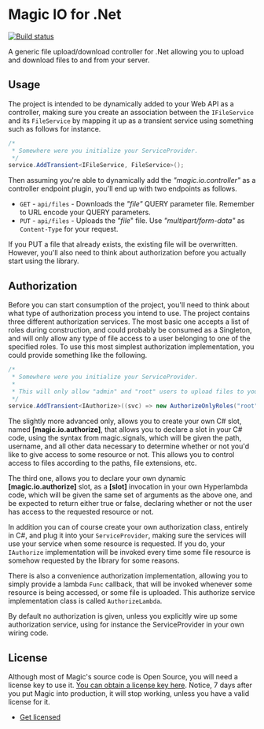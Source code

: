 
# Magic IO for .Net

[![Build status](https://travis-ci.org/polterguy/magic.io.svg?master)](https://travis-ci.org/polterguy/magic.io)

A generic file upload/download controller for .Net allowing you to upload and download files to and from your server.

## Usage

The project is intended to be dynamically added to your Web API as a controller, making sure you create
an association between the `IFileService` and its `FileService` by mapping it up as a transient service
using something such as follows for instance.

```csharp
/*
 * Somewhere were you initialize your ServiceProvider.
 */
service.AddTransient<IFileService, FileService>();
```

Then assuming you're able to dynamically add the _"magic.io.controller"_ as a controller endpoint plugin, you'll
end up with two endpoints as follows.

* `GET` - `api/files` - Downloads the _"file"_ QUERY parameter file. Remember to URL encode your QUERY parameters.
* `PUT` - `api/files` - Uploads the _"file_" file. Use _"multipart/form-data"_ as `Content-Type` for your request.

If you PUT a file that already exists, the existing file will be overwritten. However, you'll also need to think
about authorization before you actually start using the library.

## Authorization

Before you can start consumption of the project, you'll need to think about what type of authorization process
you intend to use. The project contains three different authorization services. The most basic one accepts a
list of roles during construction, and could probably be consumed as a Singleton, and will only allow any type
of file access to a user belonging to one of the specified roles. To use this most simplest authorization
implementation, you could provide something like the following.

```csharp
/*
 * Somewhere were you initialize your ServiceProvider.
 *
 * This will only allow "admin" and "root" users to upload files to your server.
 */
service.AddTransient<IAuthorize>((svc) => new AuthorizeOnlyRoles("root", "admin"));
```

The slightly more advanced only, allows you to create your own C# slot, named __[magic.io.authorize]__,
that allows you to declare a slot in your C# code, using the syntax from magic.signals, which will
be given the path, username, and all other data necessary to determine whether or not you'd like to give
access to some resource or not. This allows you to control access to files according to the paths, file
extensions, etc.

The third one, allows you to declare your own dynamic __[magic.io.authorize]__ slot, as a __[slot]__ invocation
in your own Hyperlambda code, which will be given the same set of arguments as the above one, and be expected
to return either true or false, declaring whether or not the user has access to the requested resource or not.

In addition you can of course create your own authorization class, entirely in C#, and plug it into your
`ServiceProvider`, making sure the services will use your service when some resource is requested.
If you do, your `IAuthorize` implementation will be invoked every time some file resource is somehow
requested by the library for some reasons.

There is also a convenience authorization implementation, allowing you to simply provide a lambda
`Func` callback, that will be invoked whenever some resource is being accessed, or some file is uploaded.
This authorize service implementation class is called `AuthorizeLambda`.

By default no authorization is given, unless you explicitly wire up some authorization service, using
for instance the ServiceProvider in your own wiring code.

## License

Although most of Magic's source code is Open Source, you will need a license key to use it.
[You can obtain a license key here](https://servergardens.com/buy/).
Notice, 7 days after you put Magic into production, it will stop working, unless you have a valid
license for it.

* [Get licensed](https://servergardens.com/buy/)
